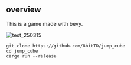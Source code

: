 ## overview
This is a game made with bevy.

![test_250315](https://github.com/user-attachments/assets/cfc0a22b-1b50-4035-9f72-832f706d6491)

```
git clone https://github.com/8bitTD/jump_cube
cd jump_cube
cargo run --release
```
